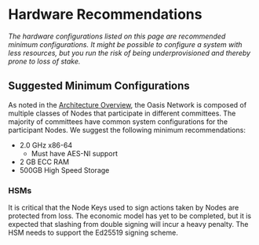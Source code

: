 # Hardware Recommendations

_The hardware configurations listed on this page are recommended minimum configurations. It might be possible to configure a system with less resources, but you run the risk of being underprovisioned and thereby prone to loss of stake._

## Suggested Minimum Configurations <a id="suggested-minimum-configurations"></a>

As noted in the [Architecture Overview](network-architecture-overview.md), the Oasis Network is composed of multiple classes of Nodes that participate in different committees. The majority of committees have common system configurations for the participant Nodes. We suggest the following minimum recommendations:

* 2.0 GHz x86-64
  * Must have AES-NI support
* 2 GB ECC RAM
* 500GB High Speed Storage

### HSMs <a id="hsms"></a>

It is critical that the Node Keys used to sign actions taken by Nodes are protected from loss. The economic model has yet to be completed, but it is expected that slashing from double signing will incur a heavy penalty. The HSM needs to support the Ed25519 signing scheme.

